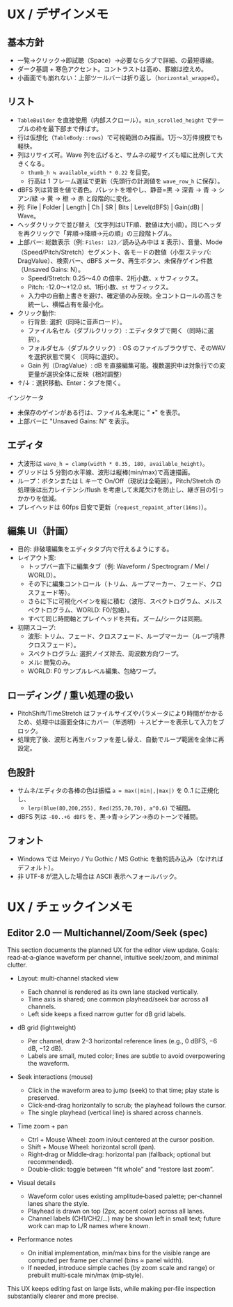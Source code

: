 # UX / デザインメモ

## 基本方針
- 一覧→クリック→即試聴（Space）→必要ならタブで詳細、の最短導線。
- ダーク基調 + 寒色アクセント。コントラストは高め、罫線は控えめ。
- 小画面でも崩れない：上部ツールバーは折り返し（`horizontal_wrapped`）。

## リスト
- `TableBuilder` を直接使用（内部スクロール）。`min_scrolled_height` でテーブルの枠を最下部まで伸ばす。
- 行は仮想化（`TableBody::rows`）で可視範囲のみ描画。1万〜3万件規模でも軽快。
- 列はリサイズ可。Wave 列を広げると、サムネの縦サイズも幅に比例して大きくなる。
  - `thumb_h ≒ available_width * 0.22` を目安。
  - 行高は 1 フレーム遅延で更新（先頭行の計測値を `wave_row_h` に保存）。
- dBFS 列は背景を値で着色。パレットを増やし、静音=黒 → 深青 → 青 → シアン/緑 → 黄 → 橙 → 赤 と段階的に変化。
- 列: File | Folder | Length | Ch | SR | Bits | Level(dBFS) | Gain(dB) | Wave。
- ヘッダクリックで並び替え（文字列はUTF順、数値は大小順）。同じヘッダを再クリックで「昇順→降順→元の順」の三段階トグル。
- 上部バー: 総数表示（例: `Files: 123`／読み込み中は `⏳` 表示）、音量、Mode（Speed/Pitch/Stretch）セグメント、各モードの数値（小型ステッパ: DragValue）、検索バー、dBFS メータ、再生ボタン、未保存ゲイン件数（Unsaved Gains: N）。
  - Speed/Stretch: 0.25〜4.0 の倍率、2桁小数、`x` サフィックス。
  - Pitch: -12.0〜+12.0 st、1桁小数、`st` サフィックス。
  - 入力中の自動上書きを避け、確定値のみ反映。全コントロールの高さを統一し、横幅占有を最小化。
- クリック動作:
  - 行背景: 選択（同時に音声ロード）。
  - ファイル名セル（ダブルクリック）: エディタタブで開く（同時に選択）。
  - フォルダセル（ダブルクリック）: OS のファイルブラウザで、そのWAVを選択状態で開く（同時に選択）。
  - Gain 列（DragValue）: dB を直接編集可能。複数選択中は対象行での変更量が選択全体に反映（相対調整）
- ↑/↓：選択移動、Enter：タブを開く。

インジケータ
- 未保存のゲインがある行は、ファイル名末尾に " •" を表示。
- 上部バーに "Unsaved Gains: N" を表示。

## エディタ
- 大波形は `wave_h = clamp(width * 0.35, 180, available_height)`。
- グリッドは 5 分割の水平線、波形は縦棒(min/max)で高速描画。
- ループ：ボタンまたは L キーで On/Off（現状は全範囲）。Pitch/Stretch の処理後は出力レイテンシ/flush を考慮して末尾欠けを防止し、継ぎ目の引っかかりを低減。
- プレイヘッドは 60fps 目安で更新（`request_repaint_after(16ms)`）。

## 編集 UI（計画）
- 目的: 非破壊編集をエディタタブ内で行えるようにする。
- レイアウト案:
  - トップバー直下に編集タブ（例: Waveform / Spectrogram / Mel / WORLD）。
  - その下に編集コントロール（トリム、ループマーカー、フェード、クロスフェード等）。
  - さらに下に可視化ペインを縦に積む（波形、スペクトログラム、メルスペクトログラム、WORLD: F0/包絡）。
  - すべて同じ時間軸とプレイヘッドを共有。ズーム/シークは同期。
- 初期スコープ:
  - 波形: トリム、フェード、クロスフェード、ループマーカー（ループ境界クロスフェード）。
  - スペクトログラム: 選択ノイズ除去、周波数方向ワープ。
  - メル: 閲覧のみ。
  - WORLD: F0 サンプルレベル編集、包絡ワープ。

## ローディング / 重い処理の扱い
- PitchShift/TimeStretch はファイルサイズやパラメータにより時間がかかるため、処理中は画面全体にカバー（半透明）＋スピナーを表示して入力をブロック。
- 処理完了後、波形と再生バッファを差し替え、自動でループ範囲を全体に再設定。

## 色設計
- サムネ/エディタの各棒の色は振幅 `a = max(|min|,|max|)` を 0..1 に正規化し、
  - `lerp(Blue(80,200,255), Red(255,70,70), a^0.6)` で補間。
- dBFS 列は `-80..+6 dBFS` を、黒→青→シアン→赤のトーンで補間。

## フォント
- Windows では Meiryo / Yu Gothic / MS Gothic を動的読み込み（なければデフォルト）。
- 非 UTF-8 が混入した場合は ASCII 表示へフォールバック。
# UX / チェックインメモ

## Editor 2.0 — Multichannel/Zoom/Seek (spec)

This section documents the planned UX for the editor view update. Goals: read‑at‑a‑glance waveform per channel, intuitive seek/zoom, and minimal clutter.

- Layout: multi‑channel stacked view
  - Each channel is rendered as its own lane stacked vertically.
  - Time axis is shared; one common playhead/seek bar across all channels.
  - Left side keeps a fixed narrow gutter for dB grid labels.

- dB grid (lightweight)
  - Per channel, draw 2–3 horizontal reference lines (e.g., 0 dBFS, −6 dB, −12 dB).
  - Labels are small, muted color; lines are subtle to avoid overpowering the waveform.

- Seek interactions (mouse)
  - Click in the waveform area to jump (seek) to that time; play state is preserved.
  - Click‑and‑drag horizontally to scrub; the playhead follows the cursor.
  - The single playhead (vertical line) is shared across channels.

- Time zoom + pan
  - Ctrl + Mouse Wheel: zoom in/out centered at the cursor position.
  - Shift + Mouse Wheel: horizontal scroll (pan).
  - Right‑drag or Middle‑drag: horizontal pan (fallback; optional but recommended).
  - Double‑click: toggle between “fit whole” and “restore last zoom”.

- Visual details
  - Waveform color uses existing amplitude‑based palette; per‑channel lanes share the style.
  - Playhead is drawn on top (2px, accent color) across all lanes.
  - Channel labels (CH1/CH2/…) may be shown left in small text; future work can map to L/R names where known.

- Performance notes
  - On initial implementation, min/max bins for the visible range are computed per frame per channel (bins ≈ panel width).
  - If needed, introduce simple caches (by zoom scale and range) or prebuilt multi‑scale min/max (mip‑style).

This UX keeps editing fast on large lists, while making per‑file inspection substantially clearer and more precise.
